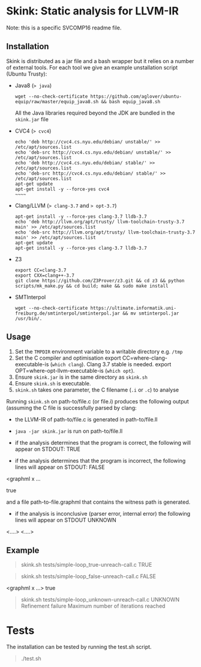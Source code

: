 Skink: Static analysis for LLVM-IR
==================================

Note: this is a specific SVCOMP16 readme file.

Installation
------------

Skink is distributed as a jar file and a bash wrapper but it relies on a number of external tools. 
For each tool we give an example unstallation script (Ubuntu Trusty):

  * Java8 (`> java`) 
    ~~~~~
    wget --no-check-certificate https://github.com/aglover/ubuntu-equip/raw/master/equip_java8.sh && bash equip_java8.sh
    ~~~~~

    All the Java libraries required beyond the JDK are bundled in the `skink.jar` file

  * CVC4 (`> cvc4`)
    ~~~~~
    echo 'deb http://cvc4.cs.nyu.edu/debian/ unstable/' >> /etc/apt/sources.list
    echo 'deb-src http://cvc4.cs.nyu.edu/debian/ unstable/' >> /etc/apt/sources.list
    echo 'deb http://cvc4.cs.nyu.edu/debian/ stable/' >> /etc/apt/sources.list
    echo 'deb-src http://cvc4.cs.nyu.edu/debian/ stable/' >> /etc/apt/sources.list
    apt-get update
    apt-get install -y --force-yes cvc4
    ~~~~

  * Clang/LLVM (`> clang-3.7` and `> opt-3.7`)
    ~~~~~
    apt-get install -y --force-yes clang-3.7 lldb-3.7
    echo 'deb http://llvm.org/apt/trusty/ llvm-toolchain-trusty-3.7 main' >> /etc/apt/sources.list
    echo 'deb-src http://llvm.org/apt/trusty/ llvm-toolchain-trusty-3.7 main' >> /etc/apt/sources.list
    apt-get update
    apt-get install -y --force-yes clang-3.7 lldb-3.7
    ~~~~~

  * Z3
    ~~~~~
    export CC=clang-3.7
    export CXX=clang++-3.7
    git clone https://github.com/Z3Prover/z3.git && cd z3 && python scripts/mk_make.py && cd build; make && sudo make install
    ~~~~~

  * SMTInterpol
    ~~~~~
    wget --no-check-certificate https://ultimate.informatik.uni-freiburg.de/smtinterpol/smtinterpol.jar && mv smtinterpol.jar /usr/bin/.
    ~~~~~

Usage
-----

  1. Set the `TMPDIR` environment variable to a writable directory e.g. `/tmp`
  2. Set the C compiler and optimisation 
     export CC=where-clang-executable-is (`which clang`). Clang 3.7 stable is needed.
     export OPT=where-opt-llvm-executable-is (`which opt`). 
  3. Ensure `skink.jar` is in the same directory as `skink.sh`
  4. Ensure `skink.sh` is executable.
  5. `skink.sh` takes one parameter, the C filename (`.i` or `.c`) to analyse

Running `skink.sh` on path-to/file.c (or file.i) produces the following output (assuming
the C file is successfully parsed by clang:
- the LLVM-IR of path-to/file.c is generated in path-to/file.ll
- `java -jar skink.jar` is run on path-to/file.ll

- if the analysis determines that the program is correct, the following
will appear on STDOUT:
TRUE

- if the analysis determines that the program is incorrect, the following lines
will appear on STDOUT:
FALSE
<?xml version="1.0" encoding="UTF-8" standalone="no"?>
<graphml x ...
>
<node id="n10"></node>
<node id="n11"><data key="sink">true</data></node>

</graph>

</graphml>
and a file path-to-file.graphml that contains the witness path is generated.

- if the analysis is inconclusive (parser error, internal error) the following lines
will appear on STDOUT
UNKNOWN
<reason1>
<reason2>
<....>
<....>
 
Example
-------
> skink.sh tests/simple-loop_true-unreach-call.c
TRUE

> skink.sh tests/simple-loop_false-unreach-call.c
FALSE
<?xml version="1.0" encoding="UTF-8" standalone="no"?>
<graphml x ...>
<node id="n10"></node>
<node id="n11"><data key="sink">true</data></node>

</graph>

</graphml>

> skink.sh tests/simple-loop_unknown-unreach-call.c
UNKNOWN
Refinement failure
Maximum number of iterations reached

Tests
=====
The installation can be tested by running the test.sh script.

> ./test.sh
